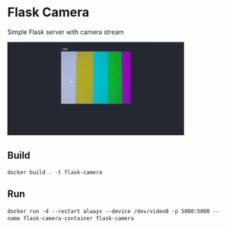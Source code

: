 # Flask Camera
Simple Flask server with camera stream

<img src="img/app.png" width="400"/>

## Build
```
docker build . -t flask-camera
```

## Run
```
docker run -d --restart always --device /dev/video0 -p 5000:5000 --name flask-camera-container flask-camera
```
